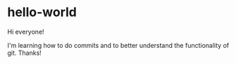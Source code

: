 # hello-world

Hi everyone!

I'm learning how to do commits and to better understand the functionality of git.
Thanks!
